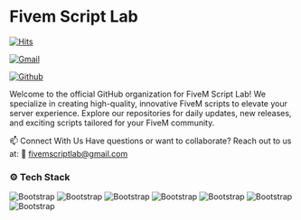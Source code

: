 # Fivem Script Lab

[![Hits](https://hits.seeyoufarm.com/api/count/incr/badge.svg?url=https%3A%2F%2Fgithub.com%2Fhejazizo%2Fhejazizo&count_bg=%2379C83D&title_bg=%23555555&icon=&icon_color=%23E7E7E7&title=Profile+Views&edge_flat=false)](https://hits.seeyoufarm.com)



[![Gmail](https://img.shields.io/badge/-Gmail-c14438?style=flat&logo=Gmail&logoColor=white)](mailto:fivemscriptlab@gmail.com)

[![Github](https://img.shields.io/github/followers/hejazizo?label=Follow&style=social)](https://github.com/hejazizo)

Welcome to the official GitHub organization for FiveM Script Lab! We specialize in creating high-quality, innovative FiveM scripts to elevate your server experience. Explore our repositories for daily updates, new releases, and exciting scripts tailored for your FiveM community.


📫 Connect With Us
Have questions or want to collaborate? Reach out to us at:
📧 fivemscriptlab@gmail.com


### ⚙️ Tech Stack

![Bootstrap](https://img.shields.io/badge/-Lua-05122A?style=flat-square&logo=Lua&color=353535) ![Bootstrap](https://img.shields.io/badge/-Javascript-05122A?style=flat-square&logo=Javascript&color=353535) ![Bootstrap](https://img.shields.io/badge/-TypeScript-05122A?style=flat-square&logo=TypeScript&color=353535) ![Bootstrap](https://img.shields.io/badge/-MariaDB-05122A?style=flat-square&logo=MariaDB&color=353535) ![Bootstrap](https://img.shields.io/badge/-Vue.js-05122A?style=flat-square&logo=Vue.js&color=353535) ![Bootstrap](https://img.shields.io/badge/-Svelte-05122A?style=flat-square&logo=Svelte&color=353535) ![Bootstrap](https://img.shields.io/badge/-Angular-05122A?style=flat-square&logo=Angular&color=353535)



